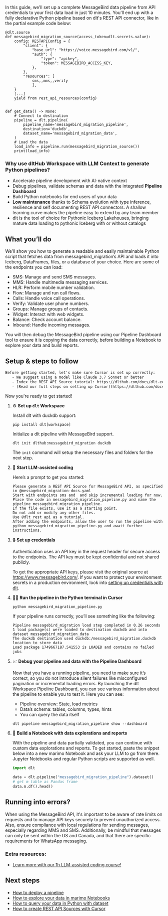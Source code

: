 In this guide, we'll set up a complete MessageBird data pipeline from API credentials to your first data load in just 10 minutes. You'll end up with a fully declarative Python pipeline based on dlt's REST API connector, like in the partial example code below:

```python-outcome
@dlt.source
def messagebird_migration_source(access_token=dlt.secrets.value):
    config: RESTAPIConfig = {
        "client": {
            "base_url": "https://voice.messagebird.com/v1/",
            "auth": {
                "type": "apikey",
                "token": MESSAGEBIRD_ACCESS_KEY,
            },
        },
        "resources": [
            sms,,mms,,verify
            ],
    }
    [...]
    yield from rest_api_resources(config)


def get_data() -> None:
    # Connect to destination
    pipeline = dlt.pipeline(
        pipeline_name='messagebird_migration_pipeline',
        destination='duckdb',
        dataset_name='messagebird_migration_data', 
    )
    # Load the data
    load_info = pipeline.run(messagebird_migration_source())
    print(load_info) 
```

### Why use dltHub Workspace with LLM Context to generate Python pipelines?

- Accelerate pipeline development with AI-native context
- Debug pipelines, validate schemas and data with the integrated **Pipeline Dashboard**
- Build Python notebooks for end users of your data
- **Low maintenance** thanks to Schema evolution with type inference, resilience and self documenting REST API connectors. A shallow learning curve makes the pipeline easy to extend by any team member
- dlt is the tool of choice for Pythonic Iceberg Lakehouses, bringing mature data loading to pythonic Iceberg with or without catalogs

## What you’ll do

We’ll show you how to generate a readable and easily maintainable Python script that fetches data from messagebird_migration’s API and loads it into Iceberg, DataFrames, files, or a database of your choice. Here are some of the endpoints you can load:

- SMS: Manage and send SMS messages.
- MMS: Handle multimedia messaging services.
- HLR: Perform mobile number validation.
- Flow: Manage and run call flows.
- Calls: Handle voice call operations.
- Verify: Validate user phone numbers.
- Groups: Manage groups of contacts.
- Widget: Interact with web widgets.
- Balance: Check account balance.
- Inbound: Handle incoming messages.

You will then debug the MessageBird pipeline using our Pipeline Dashboard tool to ensure it is copying the data correctly, before building a Notebook to explore your data and build reports.

## Setup & steps to follow

```default
Before getting started, let's make sure Cursor is set up correctly:
   - We suggest using a model like Claude 3.7 Sonnet or better
   - Index the REST API Source tutorial: https://dlthub.com/docs/dlt-ecosystem/verified-sources/rest_api/ and add it to context as **@dlt rest api**
   - [Read our full steps on setting up Cursor](https://dlthub.com/docs/dlt-ecosystem/llm-tooling/cursor-restapi#23-configuring-cursor-with-documentation)
```

Now you're ready to get started!

1. ⚙️ **Set up `dlt` Workspace**
    
    Install dlt with duckdb support:
    ```shell
    pip install dlt[workspace]
    ```

    Initialize a dlt pipeline with MessageBird support.
    ```shell
    dlt init dlthub:messagebird_migration duckdb
    ```

    The `init` command will setup the necessary files and folders for the next step.
    
2. 🤠 **Start LLM-assisted coding**
    
    Here’s a prompt to get you started:
    
    ```prompt
    Please generate a REST API Source for MessageBird API, as specified in @messagebird_migration-docs.yaml 
    Start with endpoints sms and  and skip incremental loading for now. 
    Place the code in messagebird_migration_pipeline.py and name the pipeline messagebird_migration_pipeline. 
    If the file exists, use it as a starting point. 
    Do not add or modify any other files. 
    Use @dlt rest api as a tutorial. 
    After adding the endpoints, allow the user to run the pipeline with python messagebird_migration_pipeline.py and await further instructions.
    ```

    
3. 🔒 **Set up credentials** 
    
    Authentication uses an API key in the request header for secure access to the endpoints. The API key must be kept confidential and not shared publicly.
    
    To get the appropriate API keys, please visit the original source at https://www.messagebird.com/.
    If you want to protect your environment secrets in a production environment, look into [setting up credentials with dlt](https://dlthub.com/docs/walkthroughs/add_credentials).
    
4. 🏃‍♀️ **Run the pipeline in the Python terminal in Cursor**
    
    ```shell
    python messagebird_migration_pipeline.py
    ```
    
    If your pipeline runs correctly, you’ll see something like the following:
    
    ```shell
    Pipeline messagebird_migration load step completed in 0.26 seconds
    1 load package(s) were loaded to destination duckdb and into dataset messagebird_migration_data
    The duckdb destination used duckdb:/messagebird_migration.duckdb location to store data
    Load package 1749667187.541553 is LOADED and contains no failed jobs
    ```
    
5. 📈 **Debug your pipeline and data with the Pipeline Dashboard**

    Now that you have a running pipeline, you need to make sure it’s correct, so you do not introduce silent failures like misconfigured pagination or incremental loading errors. By launching the dlt Workspace Pipeline Dashboard, you can see various information about the pipeline to enable you to test it. Here you can see:
    - Pipeline overview: State, load metrics
    - Data’s schema: tables, columns, types, hints
    - You can query the data itself
    
    ```shell
    dlt pipeline messagebird_migration_pipeline show --dashboard
    ```
    
6. 🐍 **Build a Notebook with data explorations and reports**

    With the pipeline and data partially validated, you can continue with custom data explorations and reports. To get started, paste the snippet below into a new marimo Notebook and ask your LLM to go from there. Jupyter Notebooks and regular Python scripts are supported as well.

    
    ```python
    import dlt

   data = dlt.pipeline("messagebird_migration_pipeline").dataset()
   # get m table as Pandas frame
   data.m.df().head()
    ```

## Running into errors?

When using the MessageBird API, it's important to be aware of rate limits on requests and to manage API keys securely to prevent unauthorized access. Also, ensure compliance with local regulations for sending messages, especially regarding MMS and SMS. Additionally, be mindful that messages can only be sent within the US and Canada, and that there are specific requirements for WhatsApp messaging.

### Extra resources:

- [Learn more with our 1h LLM-assisted coding course!](https://www.youtube.com/watch?v=GGid70rnJuM)

## Next steps

- [How to deploy a pipeline](https://dlthub.com/docs/walkthroughs/deploy-a-pipeline)
- [How to explore your data in marimo Notebooks](https://dlthub.com/docs/general-usage/dataset-access/marimo)
- [How to query your data in Python with dataset](https://dlthub.com/docs/general-usage/dataset-access/dataset)
- [How to create REST API Sources with Cursor](https://dlthub.com/docs/dlt-ecosystem/llm-tooling/cursor-restapi)